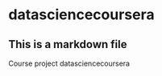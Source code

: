 datasciencecoursera
===================
## This is a markdown file
Course project datasciencecoursera
